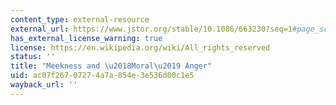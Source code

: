 ```yaml
---
content_type: external-resource
external_url: https://www.jstor.org/stable/10.1086/663230?seq=1#page_scan_tab_contents
has_external_license_warning: true
license: https://en.wikipedia.org/wiki/All_rights_reserved
status: ''
title: "Meekness and \u2018Moral\u2019 Anger"
uid: ac07f267-0727-4a7a-854e-3e536d00c1e5
wayback_url: ''
---
```

